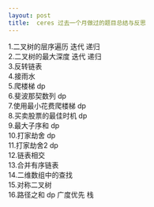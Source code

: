 ```yaml
---
layout: post
title:  ceres 过去一个月做过的题目总结与反思
---
```

1.二叉树的层序遍历   迭代 递归  
2.二叉树的最大深度   迭代 递归  
3.反转链表  
4.接雨水  
5.爬楼梯   dp  
6.斐波那契数列 dp  
7.使用最小花费爬楼梯 dp  
8.买卖股票的最佳时机 dp  
9.最大子序和 dp  
10.打家劫舍 dp  
11.打家劫舍2 dp  
12.链表相交  
13.合并有序链表  
14.二维数组中的查找  
15.对称二叉树   
16.路径之和  dp  广度优先 栈


